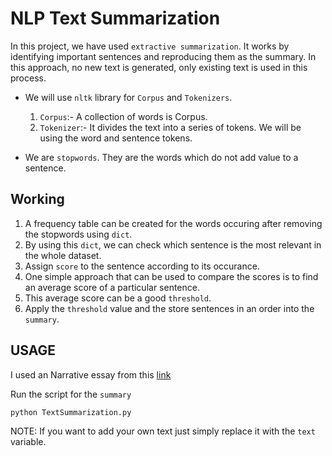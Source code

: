# NLP Text Summarization
In this project, we have used `extractive summarization`. It works by identifying important sentences and reproducing them as the summary.
In this approach, no new text is generated, only existing text is used in this process.

- We will use `nltk` library for `Corpus` and `Tokenizers`.
    
    1. `Corpus`:- A collection of words is Corpus.
    2. `Tokenizer`:- It divides the text into a series of tokens. We will be using the word and sentence tokens.

- We are `stopwords`. They are the words which do not add value to a sentence.

## Working
1. A frequency table can be created for the words occuring after removing the stopwords using `dict`.
2. By using this `dict`, we can check which sentence is the most relevant in the whole dataset.
3. Assign `score` to the sentence according to its occurance.
4. One simple approach that can be used to compare the scores is to find an average score of a particular sentence. 
5. This average score can be a good `threshold`.
6. Apply the `threshold` value and the store sentences in an order into the `summary`.

## USAGE
I used an Narrative essay from this [link](https://examples.yourdictionary.com/essay-examples.html)

Run the script for the `summary`
```python
python TextSummarization.py
```

NOTE: If you want to add your own text just simply replace it with the `text` variable.